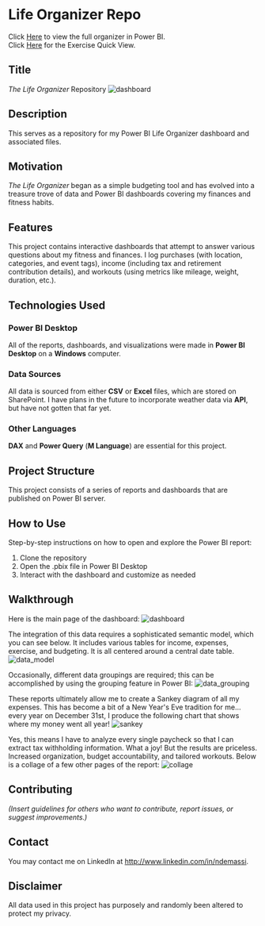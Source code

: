 # Life Organizer Repo
Click [Here](https://app.powerbi.com/view?r=eyJrIjoiOGRjNWU2N2EtMTMxNS00ZmVmLTk4OTgtYWExMjYyZjY5MmNlIiwidCI6IjkwNThmYjMwLTI0NzYtNDg4ZC1iNzAwLTYxYzExY2Q4NjdlNCJ9) to view the full organizer in Power BI.<br>
Click [Here](https://app.powerbi.com/view?r=eyJrIjoiMTQxMDhjNzgtNDA5ZC00YThkLTkzZTMtZTliZWNmMGM1N2NmIiwidCI6IjkwNThmYjMwLTI0NzYtNDg4ZC1iNzAwLTYxYzExY2Q4NjdlNCJ9) for the Exercise Quick View.<br>

## Title
*The Life Organizer* Repository
![dashboard](dashboard.png)

## Description
This serves as a repository for my Power BI Life Organizer dashboard and associated files.

## Motivation
*The Life Organizer* began as a simple budgeting tool and has evolved into a treasure trove of data and Power BI dashboards covering my finances and fitness habits.

## Features
This project contains interactive dashboards that attempt to answer various questions about my fitness and finances.
I log purchases (with location, categories, and event tags), income (including tax and retirement contribution details), and workouts (using metrics like mileage, weight, duration, etc.).

## Technologies Used
### Power BI Desktop
All of the reports, dashboards, and visualizations were made in **Power BI Desktop** on a **Windows** computer.
### Data Sources
All data is sourced from either **CSV** or **Excel** files, which are stored on SharePoint. I have plans in the future to incorporate weather data via **API**, but have not gotten that far yet.
### Other Languages
**DAX** and **Power Query** (**M Language**) are essential for this project.

## Project Structure
This project consists of a series of reports and dashboards that are published on Power BI server.

## How to Use
Step-by-step instructions on how to open and explore the Power BI report:
1) Clone the repository
2) Open the .pbix file in Power BI Desktop
3) Interact with the dashboard and customize as needed

## Walkthrough
Here is the main page of the dashboard:
![dashboard](dashboard.png)

The integration of this data requires a sophisticated semantic model, which you can see below. It includes various tables for income, expenses, exercise, and budgeting. It is all centered around a central date table.
![data_model](data_model.png)

Occasionally, different data groupings are required; this can be accomplished by using the grouping feature in Power BI:
![data_grouping](data_grouping.png)

These reports ultimately allow me to create a Sankey diagram of all my expenses. This has become a bit of a New Year's Eve tradition for me... every year on December 31st, I produce the following chart that shows where my money went all year!
![sankey](sankey.png)

Yes, this means I have to analyze every single paycheck so that I can extract tax withholding information. What a joy!
But the results are priceless. Increased organization, budget accountability, and tailored workouts. Below is a collage of a few other pages of the report:
![collage](collage.jpg)

## Contributing
*(Insert guidelines for others who want to contribute, report issues, or suggest improvements.)*

## Contact
You may contact me on LinkedIn at http://www.linkedin.com/in/ndemassi.

## Disclaimer
All data used in this project has purposely and randomly been altered to protect my privacy.

